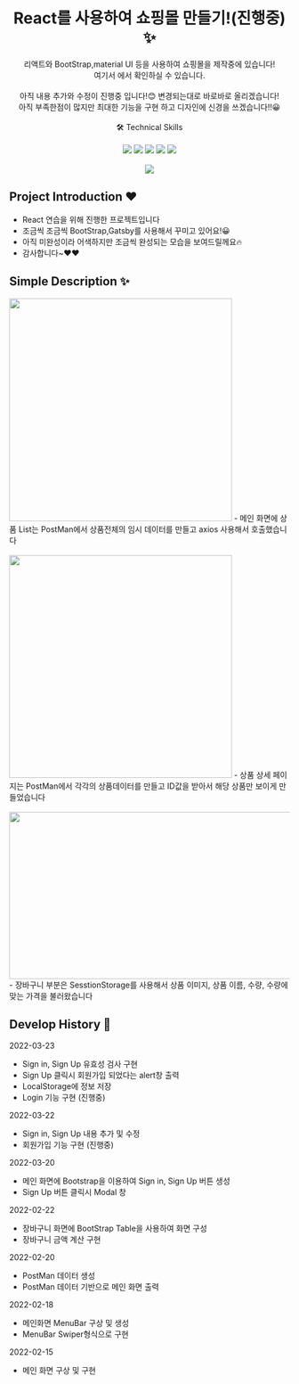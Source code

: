 <p align="center">
  <h1 align="center">React를 사용하여 쇼핑몰 만들기!(진행중) ✨</h1>

  <p align="center">
리액트와 BootStrap,material UI 등을 사용하여 쇼핑몰을 제작중에 있습니다! <br/현재까지 진행 중인 작업물은 <a href="https://jeonghwan96.github.io/React-shoppingmall/">여기서</a> 에서 확인하실 수 있습니다.
  <br/>
  <br/> 
  아직 내용 추가와 수정이 진행중 입니다!😊 변경되는대로 바로바로 올리겠습니다! <br/>
  아직 부족한점이 많지만 최대한 기능을 구현 하고 디자인에 신경을 쓰겠습니다!!😀
  <br/>
  <br/>
  🛠  Technical Skills 
  <br/>
  <br/>
    <img src="https://img.shields.io/badge/-React-0088CC?style=flat&logo=React"/>
     <img src="https://img.shields.io/badge/-Sass-CC2277?style=flat&logo=Sass"/>
    <img src="https://img.shields.io/badge/-CSS-05122A?style=flat&logo=CSS3&logoColor=1572B6"/>
    <img src="https://img.shields.io/badge/-Bootstrap-46178F?style=flat&logo=Bootstrap"/>
    <img src="https://img.shields.io/badge/-Gatsby-663399?style=flat&logo=Gatsby"/>
  <br/>
  <br/>
  <img src="https://user-images.githubusercontent.com/76175940/159107849-6f9503b1-302c-4868-a723-cf99f1461cc5.gif">
</p>

## Project Introduction ❤️

- React 연습을 위해 진행한 프로젝트입니다
- 조금씩 조금씩 BootStrap,Gatsby를 사용해서 꾸미고 있어요!😀
- 아직 미완성이라 어색하지만 조금씩 완성되는 모습을 보여드릴께요🔥
- 감사합니다~❤️❤️

## Simple Description ✨
<img src ="https://user-images.githubusercontent.com/76175940/159110570-98d4979d-45c5-4bd1-bb3e-ebc0df1e7d05.png" width="400" height="400"/>
- 메인 화면에 상품 List는 PostMan에서 상품전체의 임시 데이터를 만들고 axios 사용해서 호출했습니다
<br /><br />
<img src="https://user-images.githubusercontent.com/76175940/159110691-922689c3-c4b8-4403-972e-5c304076efa5.png" width="400" height="400" />
- 상품 상세 페이지는 PostMan에서 각각의 상품데이터를 만들고 ID값을 받아서 해당 상품만 보이게 만들었습니다
<br /><br />
<img src="https://user-images.githubusercontent.com/76175940/159110876-436f557c-e814-452a-926c-5bb08c02dfe7.png" width="600" height="300" />
- 장바구니 부분은 SesstionStorage를 사용해서 상품 이미지, 상품 이름, 수량, 수량에 맞는 가격을 불러왔습니다

## Develop History 📜

2022-03-23
- Sign in, Sign Up 유효성 검사 구현
- Sign Up 클릭시 회원가입 되었다는 alert창 출력
- LocalStorage에 정보 저장
- Login 기능 구현 (진행중)

2022-03-22
- Sign in, Sign Up 내용 추가 및 수정
- 회원가입 기능 구현 (진행중)

2022-03-20
- 메인 화면에 Bootstrap을 이용하여 Sign in, Sign Up 버튼 생성
- Sign Up 버튼 클릭시 Modal 창 

2022-02-22

- 장바구니 화면에 BootStrap Table을 사용하여 화면 구성
- 장바구니 금액 계산 구현

2022-02-20

- PostMan 데이터 생성
- PostMan 데이터 기반으로 메인 화면 출력

2022-02-18

- 메인화면 MenuBar 구상 및 생성
- MenuBar Swiper형식으로 구현


2022-02-15

- 메인 화면 구상 및 구현
